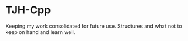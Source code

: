 # TJH-Cpp
Keeping my work consolidated for future use. Structures and what not to keep on hand and learn well.
